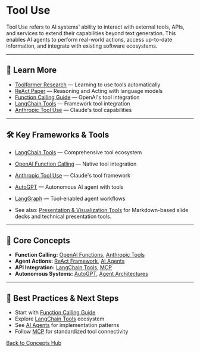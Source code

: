 # Tool Use

Tool Use refers to AI systems' ability to interact with external tools, APIs, and services to extend their capabilities beyond text generation. This enables AI agents to perform real-world actions, access up-to-date information, and integrate with existing software ecosystems.

---

## 📖 Learn More

- [Toolformer Research](https://arxiv.org/abs/2302.04761) — Learning to use tools automatically
- [ReAct Paper](https://arxiv.org/abs/2210.03629) — Reasoning and Acting with language models
- [Function Calling Guide](https://openai.com/blog/function-calling-and-other-api-updates) — OpenAI's tool integration
- [LangChain Tools](https://python.langchain.com/docs/modules/agents/tools/) — Framework tool integration
- [Anthropic Tool Use](https://docs.anthropic.com/claude/docs/tool-use) — Claude's tool capabilities

---

## 🛠️ Key Frameworks & Tools

- [LangChain Tools](https://python.langchain.com/docs/modules/agents/tools/) — Comprehensive tool ecosystem
- [OpenAI Function Calling](https://openai.com/blog/function-calling-and-other-api-updates) — Native tool integration
- [Anthropic Tool Use](https://docs.anthropic.com/claude/docs/tool-use) — Claude's tool framework
- [AutoGPT](https://github.com/Significant-Gravitas/AutoGPT) — Autonomous AI agent with tools
- [LangGraph](https://github.com/langchain-ai/langgraph) — Tool-enabled agent workflows

 - See also: [Presentation & Visualization Tools](./presentation-tools.md) for Markdown-based slide decks and technical presentation tools.

---

## 🧠 Core Concepts

- **Function Calling:** [OpenAI Functions](https://openai.com/blog/function-calling-and-other-api-updates), [Anthropic Tools](https://docs.anthropic.com/claude/docs/tool-use)
- **Agent Actions:** [ReAct Framework](https://arxiv.org/abs/2210.03629), [AI Agents](./ai-agents.md)
- **API Integration:** [LangChain Tools](https://python.langchain.com/docs/modules/agents/tools/), [MCP](./mcp.md)
- **Autonomous Systems:** [AutoGPT](https://github.com/Significant-Gravitas/AutoGPT), [Agent Architectures](./ai-agents.md)

---

## 🚀 Best Practices & Next Steps

- Start with [Function Calling Guide](https://openai.com/blog/function-calling-and-other-api-updates)
- Explore [LangChain Tools](https://python.langchain.com/docs/modules/agents/tools/) ecosystem
- See [AI Agents](./ai-agents.md) for implementation patterns
- Follow [MCP](./mcp.md) for standardized tool connectivity

[Back to Concepts Hub](./README.md)
